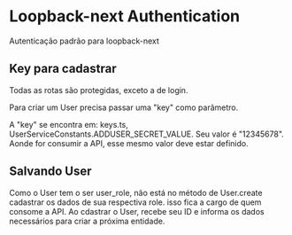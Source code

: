 # Loopback-next Authentication

Autenticação padrão para loopback-next


## Key para cadastrar

Todas as rotas são protegidas, exceto a de login.

Para criar um User precisa passar uma "key" como parâmetro.

A "key" se encontra em: keys.ts, UserServiceConstants.ADDUSER_SECRET_VALUE. Seu valor é "12345678". Aonde for consumir a API, esse mesmo valor deve estar definido.

## Salvando User

Como o User tem o ser user_role, não está no método de User.create cadastrar os dados de sua respectiva role. isso fica a cargo de quem consome a API. Ao cdastrar o User, recebe seu ID e informa os dados necessários para criar a próxima entidade.
